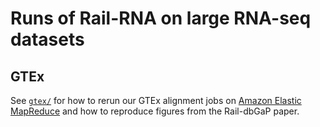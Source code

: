 # Runs of Rail-RNA on large RNA-seq datasets

## GTEx
See [`gtex/`](gtex/) for how to rerun our GTEx alignment jobs on [Amazon Elastic MapReduce](https://aws.amazon.com/elasticmapreduce/) and how to reproduce figures from the Rail-dbGaP paper. 
